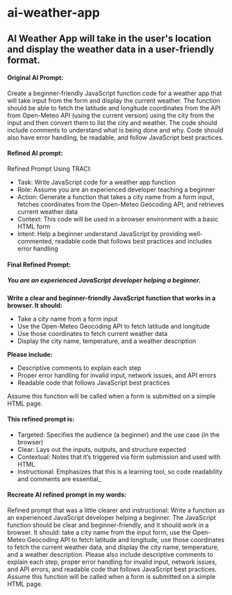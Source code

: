 # ai-weather-app
## AI Weather App will take in the user's location and display the weather data in a user-friendly format.

#### Original AI Prompt:
Create a beginner-friendly JavaScript function code for a weather app that will take input from the form and display the current weather. The function should be able to fetch the latitude and longitude coordinates from the API from Open-Meteo API (using the current version) using the city from the input and then convert them to list the city and weather. The code should include comments to understand what is being done and why. Code should also have error handling, be readable, and follow JavaScript best practices.

#### Refined AI prompt:
Refined Prompt Using TRACI:
- Task: Write JavaScript code for a weather app function
- Role: Assume you are an experienced developer teaching a beginner
- Action: Generate a function that takes a city name from a form input, fetches coordinates from the Open-Meteo Geocoding API, and retrieves current weather data
- Context: This code will be used in a browser environment with a basic HTML form
- Intent: Help a beginner understand JavaScript by providing well-commented, readable code that follows best practices and includes error handling

#### Final Refined Prompt:
##### You are an experienced JavaScript developer helping a beginner.
**Write a clear and beginner-friendly JavaScript function that works in a browser. It should:**
- Take a city name from a form input
- Use the Open-Meteo Geocoding API to fetch latitude and longitude
- Use those coordinates to fetch current weather data
- Display the city name, temperature, and a weather description

**Please include:**
- Descriptive comments to explain each step
- Proper error handling for invalid input, network issues, and API errors
- Readable code that follows JavaScript best practices

Assume this function will be called when a form is submitted on a simple HTML page.

#### This refined prompt is:

- Targeted: Specifies the audience (a beginner) and the use case (in the browser)
- Clear: Lays out the inputs, outputs, and structure expected
- Contextual: Notes that it’s triggered via form submission and used with HTML
- Instructional: Emphasizes that this is a learning tool, so code readability and comments are essential_



#### Recreate AI refined prompt in my words:
Refined prompt that was a little clearer and instructional: Write a function as an experienced JavaScript developer helping a beginner. The JavaScript function should be clear and beginner-friendly, and it should work in a browser. It should: take a city name from the input form, use the Open-Meteo Geocoding API to fetch latitude and longitude, use those coordinates to fetch the current weather data, and display the city name, temperature, and a weather description. Please also include descriptive comments to explain each step, proper error handling for invalid input, network issues, and API errors, and readable code that follows JavaScript best practices. Assume this function will be called when a form is submitted on a simple HTML page.